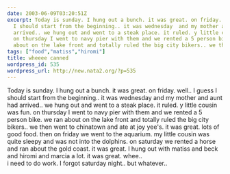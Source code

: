 ```yaml
---
date: 2003-06-09T03:20:51Z
excerpt: Today is sunday. I hung out a bunch. it was great. on friday. well.. I guess
  I should start from the beginning.. it was wednesday  and my mother and aunt had
  arrived.. we hung out and went to a steak place. it ruled. y little cousin was fun.
  on thursday I went to navy pier with them and we rented a 5 person bike. we ran
  about on the lake front and totally ruled the big city bikers.. we then went ...
tags: ["food","matiss","hiromi"]
title: wheeee canned
wordpress_id: 535
wordpress_url: http://new.nata2.org/?p=535
---
```


Today is sunday. I hung out a bunch. it was great. on friday. well.. I guess I should start from the beginning.. it was wednesday  and my mother and aunt had arrived.. we hung out and went to a steak place. it ruled. y little cousin was fun. on thursday I went to navy pier with them and we rented a 5 person bike. we ran about on the lake front and totally ruled the big city bikers.. we then went to chinatown and ate at joy yee's. it was great. lots of good food. then on friday we went to the aquarium. my little cousin was quite sleepy and was not into the dolphins. on saturday we rented a horse and ran about the gold coast. it was great. I hung out with matiss and beck and hiromi and marcia a lot. it was great. whee.. <br/>i need to do work. I forgot saturday night.. but whatever..  
